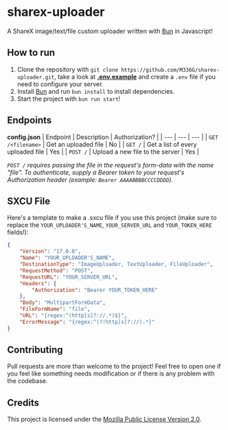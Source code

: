 # sharex-uploader
A ShareX image/text/file custom uploader written with [Bun](https://bun.com/) in Javascript!

## How to run
1. Clone the repository with `git clone https://github.com/M336G/sharex-uploader.git`, take a look at **[.env.example](https://github.com/M336G/sharex-uploader/blob/main/.env.example)** and create a `.env` file if you need to configure your server.
2. Install [Bun](https://bun.com/) and run `bun install` to install dependencies.
3. Start the project with `bun run start`!

## Endpoints
**config.json**
| Endpoint | Description | Authorization? |
| --- | --- | --- |
| `GET /<filename>` | Get an uploaded file | No |
| `GET /` | Get a list of every uploaded file | Yes |
| `POST /` | Upload a new file to the server | Yes |

*`POST /` requires passing the file in the request's form-data with the name "file".*
*To authenticate, supply a Bearer token to your request's Authorization header (example: `Bearer AAAABBBBCCCCDDDD`).*

## SXCU File
Here's a template to make a .sxcu file if you use this project (make sure to replace the `YOUR_UPLOADER'S_NAME`, `YOUR_SERVER_URL` and `YOUR_TOKEN_HERE` fields!):
```json
{
    "Version": "17.0.0",
    "Name": "YOUR_UPLOADER'S_NAME",
    "DestinationType": "ImageUploader, TextUploader, FileUploader",
    "RequestMethod": "POST",
    "RequestURL": "YOUR_SERVER_URL",
    "Headers": {
        "Authorization": "Bearer YOUR_TOKEN_HERE"
    },
    "Body": "MultipartFormData",
    "FileFormName": "file",
    "URL": "{regex:^(http[s]?://.*)$}",
    "ErrorMessage": "{regex:^(?!http[s]?://).*}" 
}
```

## Contributing
Pull requests are more than welcome to the project! Feel free to open one if you feel like something needs modification or if there is any problem with the codebase.

## Credits
This project is licensed under the [Mozilla Public License Version 2.0](https://github.com/M336G/sharex-uploader/blob/main/LICENSE).
